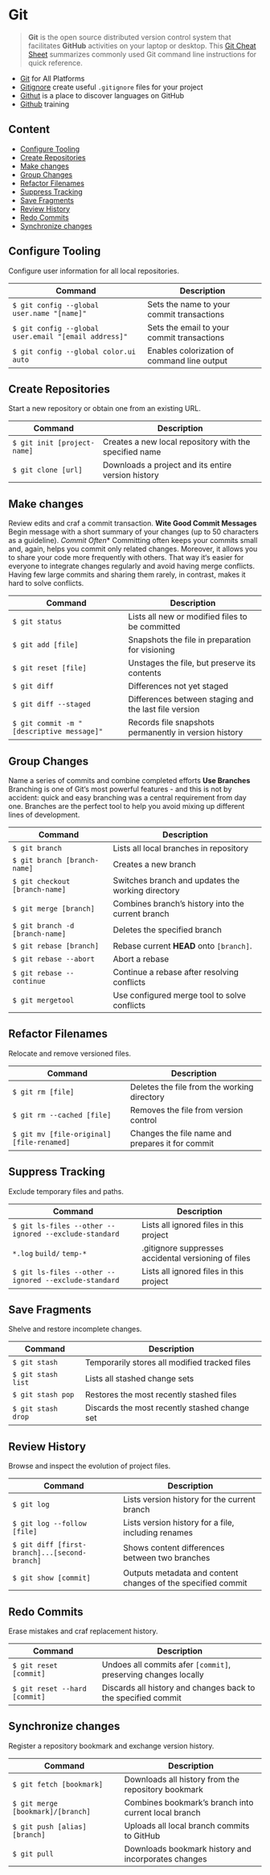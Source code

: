 # Git

> **Git** is the open source distributed version control system that facilitates **GitHub** activities on your laptop or desktop. This [Git Cheat Sheet](https://training.github.com/kit/downloads/github-git-cheat-sheet.pdf) summarizes commonly used Git command line instructions for quick reference. 

- [Git](https://git-scm.com/) for All Platforms
- [Gitignore](https://www.gitignore.io/) create useful `.gitignore` files for your project
- [Githut](http://githut.info/) is a place to discover languages on GitHub
- [Github](https://training.github.com) training

## Content

- [Configure Tooling](https://github.com/valerysamovich/engineering/blob/master/docs/tutorials/git.md#configure-tooling)
- [Create Repositories](https://github.com/valerysamovich/engineering/blob/master/docs/tutorials/git.md#create-repositories)
- [Make changes](https://github.com/valerysamovich/engineering/blob/master/docs/tutorials/git.md#make-changes)
- [Group Changes](https://github.com/valerysamovich/engineering/blob/master/docs/tutorials/git.md#group-changes)
- [Refactor Filenames](https://github.com/valerysamovich/engineering/blob/master/docs/tutorials/git.md#refactor-filenames)
- [Suppress Tracking](https://github.com/valerysamovich/engineering/blob/master/docs/tutorials/git.md#suppress-tracking)
- [Save Fragments](https://github.com/valerysamovich/engineering/blob/master/docs/tutorials/git.md#save-fragments)
- [Review History](https://github.com/valerysamovich/engineering/blob/master/docs/tutorials/git.md#review-history)
- [Redo Commits](https://github.com/valerysamovich/engineering/blob/master/docs/tutorials/git.md#redo-commits)
- [Synchronize changes](https://github.com/valerysamovich/engineering/blob/master/docs/tutorials/git.md#synchronize-changes)

## Configure Tooling

Configure user information for all local repositories.

Command                                              | Description
-----------------------------------------------------|--------------------------------------------
`$ git config --global user.name "[name]"`           | Sets the name to your commit transactions
`$ git config --global user.email "[email address]"` | Sets the email to your commit transactions
`$ git config --global color.ui auto`                | Enables colorization of command line output

## Create Repositories

Start a new repository or obtain one from an existing URL.

Command                     | Description
----------------------------|-------------------------------------------------------
`$ git init [project-name]` | Creates a new local repository with the specified name
`$ git clone [url]`         | Downloads a project and its entire version history

## Make changes

Review edits and craf a commit transaction. **Wite Good Commit Messages** Begin message with a short summary of your changes (up to 50 characters as a guideline). *Commit Often** Committing often keeps your commits small and, again, helps you commit only related changes. Moreover, it allows you to share your code more frequently with others. That way it‘s easier for everyone to integrate changes regularly and avoid having merge conflicts. Having few large commits and sharing them rarely, in contrast, makes it hard to solve conflicts.

Command                                   | Description
------------------------------------------|-------------------------------------------------------
`$ git status`                            | Lists all new or modified files to be committed
`$ git add [file]`                        | Snapshots the file in preparation for visioning
`$ git reset [file]`                      | Unstages the file, but preserve its contents
`$ git diff`                              | Differences not yet staged
`$ git diff --staged`                     | Differences between staging and the last file version
`$ git commit -m "[descriptive message]"` | Records file snapshots permanently in version history

## Group Changes

Name a series of commits and combine completed efforts **Use Branches** Branching is one of Git‘s most powerful features - and this is not by accident: quick and easy branching was a central requirement from day one. Branches are the perfect tool to help you avoid mixing up different lines of development. 

Command                         | Description
--------------------------------|---------------------------------------------------
`$ git branch`                  | Lists all local branches in repository
`$ git branch [branch-name]`    | Creates a new branch
`$ git checkout [branch-name]`  | Switches branch and updates the working directory
`$ git merge [branch]`          | Combines branch’s history into the current branch
`$ git branch -d [branch-name]` | Deletes the specified branch
`$ git rebase [branch]`         | Rebase current **HEAD** onto `[branch]`.
`$ git rebase --abort`          | Abort a rebase
`$ git rebase --continue`       | Continue a rebase after resolving conflicts
`$ git mergetool`               | Use configured merge tool to solve conflicts


## Refactor Filenames

Relocate and remove versioned files.

Command                                   | Description
------------------------------------------|-------------------------------------------------
`$ git rm [file]`                         | Deletes the file from the working directory
`$ git rm --cached [file]`                | Removes the file from version control
`$ git mv [file-original] [file-renamed]` | Changes the file name and prepares it for commit

## Suppress Tracking

Exclude temporary files and paths.

Command                                               | Description
------------------------------------------------------|-----------------------------------------------------
`$ git ls-files --other --ignored --exclude-standard` | Lists all ignored files in this project
`*.log` `build/` `temp-*`                             | .gitignore suppresses accidental versioning of files
`$ git ls-files --other --ignored --exclude-standard` | Lists all ignored files in this project

## Save Fragments

Shelve and restore incomplete changes.

Command            | Description
-------------------|----------------------------------------------
`$ git stash`      | Temporarily stores all modified tracked files
`$ git stash list` | Lists all stashed change sets
`$ git stash pop`  | Restores the most recently stashed files
`$ git stash drop` | Discards the most recently stashed change set

## Review History

Browse and inspect the evolution of project files.

Command                                       | Description
----------------------------------------------|-------------------------------------------------------------
`$ git log`                                   | Lists version history for the current branch
`$ git log --follow [file]`                   | Lists version history for a file, including renames
`$ git diff [first-branch]...[second-branch]` | Shows content differences between two branches
`$ git show [commit]`                         | Outputs metadata and content changes of the specified commit

## Redo Commits

Erase mistakes and craf replacement history.

Command                       | Description
------------------------------|---------------------------------------------------------------
`$ git reset [commit]`        | Undoes all commits afer `[commit]`, preserving changes locally
`$ git reset --hard [commit]` | Discards all history and changes back to the specified commit

## Synchronize changes

Register a repository bookmark and exchange version history.

Command                           | Description
----------------------------------|-----------------------------------------------------
`$ git fetch [bookmark]`          | Downloads all history from the repository bookmark
`$ git merge [bookmark]/[branch]` | Combines bookmark’s branch into current local branch
`$ git push [alias] [branch]`     | Uploads all local branch commits to GitHub
`$ git pull`                      | Downloads bookmark history and incorporates changes
